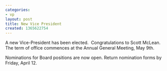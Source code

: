 ```yaml
---
categories:
- vp
layout: post
title: New Vice President
created: 1365622754
---
```

<p>A new Vice-President has been elected.&nbsp; Congratulations to Scott McLean.<br />
	The term of office commences at the Annual General Meeting, May 9th.</p>
<p>Nominations for Board positions are now open. Return nomination forms by Friday, April 12.</p>
